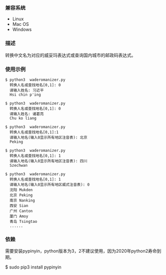 ### 兼容系统 
- Linux 
- Mac OS
- Windows

### 描述 
转换中文名为对应的威妥玛表达式或查询国内城市的邮政码表达式。

### 使用示例 
	$ python3  waderomanizer.py
	  转换人名或查找地名[0,1]: 0
	  请输入姓名: 习近平
	  Hsi chin p'ing

	$ python3  waderomanizer.py
	  转换人名或查找地名[0,1]: 0
	  请输入姓名: 诸葛亮
	  Chu ko liang

	$ python3  waderomanizer.py
	  转换人名或查找地名[0,1]:1
	  请输入地名(输入0显示所有地区注音表): 北京
	  Peking

	$ python3  waderomanizer.py
	  转换人名或查找地名[0,1]: 1
	  请输入地名(输入0显示所有地区注音表): 四川 
	  Szechwan

	$ python3  waderomanizer.py
	  转换人名或查找地名[0,1]: 1
	  请输入地名(输入0显示所有地区威式注音表): 0
	  沈阳 Mukden
	  北京 Peking
	  南京 Nanking
	  西安 Sian
	  广州 Canton
	  厦门 Amoy
	  青岛 Tsingtao
	  ......


### 依赖 
需要安装pypinyin，python版本为3，2不建议使用，因为2020年python2寿命到期。

$ sudo pip3 install pypinyin
